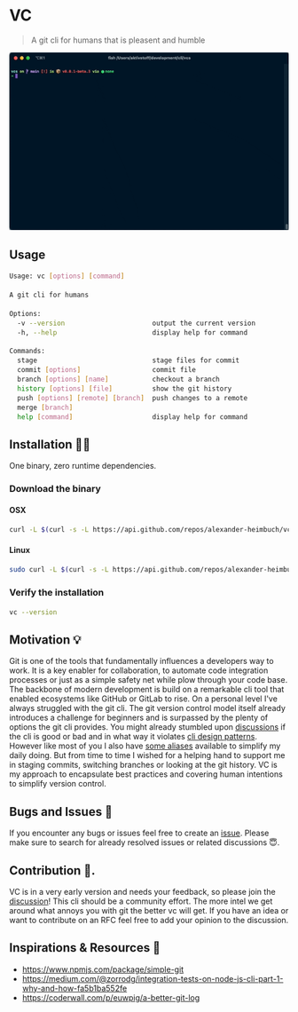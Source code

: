 # VC
> A git cli for humans that is pleasent and humble

![Demo](./assets/demo.gif)

## Usage
```sh
Usage: vc [options] [command]

A git cli for humans

Options:
  -v --version                      output the current version
  -h, --help                        display help for command

Commands:
  stage                             stage files for commit
  commit [options]                  commit file
  branch [options] [name]           checkout a branch
  history [options] [file]          show the git history
  push [options] [remote] [branch]  push changes to a remote
  merge [branch]
  help [command]                    display help for command
```

## Installation 👩‍🔧

One binary, zero runtime dependencies.

### Download the binary
#### OSX

```sh
curl -L $(curl -s -L https://api.github.com/repos/alexander-heimbuch/vc/releases/latest | grep -o -E "https://(.*)vc(.*)vc-macos") --output /usr/local/bin/vc && chmod +x /usr/local/bin/vc
```

#### Linux

```sh
sudo curl -L $(curl -s -L https://api.github.com/repos/alexander-heimbuch/vc/releases/latest | grep -o -E "https://(.*)vc(.*)vc-linux") --output /usr/local/bin/vc && chmod +x /usr/local/bin/vc
```

### Verify the installation

```sh
vc --version
```

## Motivation 💡

Git is one of the tools that fundamentally influences a developers way to work. It is a key enabler for collaboration, to automate code integration processes or just as a simple safety net while plow through your code base. The backbone of modern development is build on a remarkable cli tool that enabled ecosystems like GitHub or GitLab to rise. 
On a personal level I've always struggled with the git cli. The git version control model itself already introduces a challenge for beginners and is surpassed by the plenty of options the git cli provides. You might already stumbled upon [discussions](https://news.ycombinator.com/item?id=12621955) if the cli is good or bad and in what way it violates [cli design patterns](https://clig.dev/). However like most of you I also have [some aliases](https://stevelosh.com/blog/2013/04/git-koans/) available to simplify my daily doing. But from time to time I wished for a helping hand to support me in staging commits, switching branches or looking at the git history. VC is my approach to encapsulate best practices and covering human intentions to simplify version control.

## Bugs and Issues 🐛

If you encounter any bugs or issues feel free to create an [issue](https://github.com/alexander-heimbuch/vc/issues). Please make sure to search for already resolved issues or related discussions 😇.

## Contribution 📢.
VC is in a very early version and needs your feedback, so please join the [discussion](https://github.com/alexander-heimbuch/vc/discussions)! This cli should be a community effort. The more intel we get around what annoys you with git the better vc will get. If you have an idea or want to contribute on an RFC feel free to add your opinion to the discussion.

## Inspirations & Resources 🔖
- https://www.npmjs.com/package/simple-git
- https://medium.com/@zorrodg/integration-tests-on-node-js-cli-part-1-why-and-how-fa5b1ba552fe
- https://coderwall.com/p/euwpig/a-better-git-log
